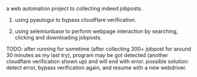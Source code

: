 a web automation project to collecting indeed jobposts.

1. using pyautogui to bypass cloudflare verification.

2. using selemiunbase to perform webpage interaction by searching, clicking and downloading jobposts.


TODO: 
after running for sometime (after collecting 300+ jobpost for around 30 minutes as my last try), program may be got detected 
(another cloudflare verification shown up) and will end with error. 
possible solution: detect error, bypass verification again, and resume with a new webdriver.
